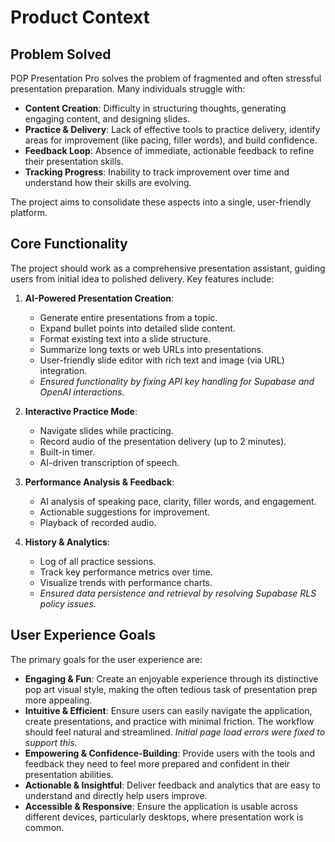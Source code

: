 # Product Context

## Problem Solved

POP Presentation Pro solves the problem of fragmented and often stressful presentation preparation. Many individuals struggle with:
- **Content Creation**: Difficulty in structuring thoughts, generating engaging content, and designing slides.
- **Practice & Delivery**: Lack of effective tools to practice delivery, identify areas for improvement (like pacing, filler words), and build confidence.
- **Feedback Loop**: Absence of immediate, actionable feedback to refine their presentation skills.
- **Tracking Progress**: Inability to track improvement over time and understand how their skills are evolving.

The project aims to consolidate these aspects into a single, user-friendly platform.

## Core Functionality

The project should work as a comprehensive presentation assistant, guiding users from initial idea to polished delivery. Key features include:

1.  **AI-Powered Presentation Creation**:
    *   Generate entire presentations from a topic.
    *   Expand bullet points into detailed slide content.
    *   Format existing text into a slide structure.
    *   Summarize long texts or web URLs into presentations.
    *   User-friendly slide editor with rich text and image (via URL) integration.
    *   *Ensured functionality by fixing API key handling for Supabase and OpenAI interactions.*

2.  **Interactive Practice Mode**:
    *   Navigate slides while practicing.
    *   Record audio of the presentation delivery (up to 2 minutes).
    *   Built-in timer.
    *   AI-driven transcription of speech.

3.  **Performance Analysis & Feedback**:
    *   AI analysis of speaking pace, clarity, filler words, and engagement.
    *   Actionable suggestions for improvement.
    *   Playback of recorded audio.

4.  **History & Analytics**:
    *   Log of all practice sessions.
    *   Track key performance metrics over time.
    *   Visualize trends with performance charts.
    *   *Ensured data persistence and retrieval by resolving Supabase RLS policy issues.*

## User Experience Goals

The primary goals for the user experience are:

-   **Engaging & Fun**: Create an enjoyable experience through its distinctive pop art visual style, making the often tedious task of presentation prep more appealing.
-   **Intuitive & Efficient**: Ensure users can easily navigate the application, create presentations, and practice with minimal friction. The workflow should feel natural and streamlined. *Initial page load errors were fixed to support this.*
-   **Empowering & Confidence-Building**: Provide users with the tools and feedback they need to feel more prepared and confident in their presentation abilities.
-   **Actionable & Insightful**: Deliver feedback and analytics that are easy to understand and directly help users improve.
-   **Accessible & Responsive**: Ensure the application is usable across different devices, particularly desktops, where presentation work is common.
